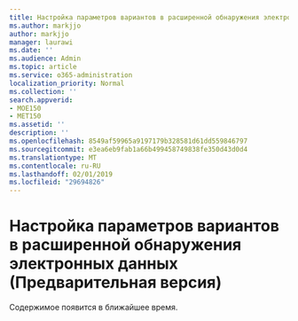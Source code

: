 ```yaml
---
title: Настройка параметров вариантов в расширенной обнаружения электронных данных (Предварительная версия)
ms.author: markjjo
author: markjjo
manager: laurawi
ms.date: ''
ms.audience: Admin
ms.topic: article
ms.service: o365-administration
localization_priority: Normal
ms.collection: ''
search.appverid:
- MOE150
- MET150
ms.assetid: ''
description: ''
ms.openlocfilehash: 8549af59965a9197179b328581d61dd559846797
ms.sourcegitcommit: e3ea6eb9fab1a66b499458749838fe350d43d0d4
ms.translationtype: MT
ms.contentlocale: ru-RU
ms.lasthandoff: 02/01/2019
ms.locfileid: "29694826"
---
```

# <a name="configure-case-settings-in-advanced-ediscovery-preview"></a>Настройка параметров вариантов в расширенной обнаружения электронных данных (Предварительная версия)

Содержимое появится в ближайшее время.